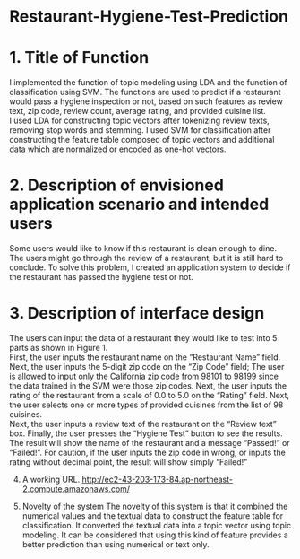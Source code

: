 # Restaurant-Hygiene-Test-Prediction
# 1. Title of Function 
I implemented the function of topic modeling using LDA and the function of classification using SVM. 
The functions are used to predict if a restaurant would pass a hygiene inspection or not, based on such 
features as review text, zip code, review count, average rating, and provided cuisine list.   
I used LDA for constructing topic vectors after tokenizing review texts, removing stop words and 
stemming. I used SVM for classification after constructing the feature table composed of topic vectors 
and additional data which are normalized or encoded as one-hot vectors.

# 2.  Description of envisioned application scenario and intended users 
Some users would like to know if this restaurant is clean enough to dine. The users might go through 
the review of a restaurant, but it is still hard to conclude. To solve this problem, I created an application 
system to decide if the restaurant has passed the hygiene test or not.

# 3. Description of interface design 
The users can input the data of a restaurant they would like to test into 5 parts as shown in Figure 1.    
First, the user inputs the restaurant name on the “Restaurant Name” field.  
Next, the user inputs the 5-digit zip code on the “Zip Code” field; The user is allowed to input only the 
California zip code from 98101 to 98199 since the data trained in the SVM were those zip codes. 
Next, the user inputs the rating of the restaurant from a scale of 0.0 to 5.0 on the “Rating” field. 
Next, the user selects one or more types of provided cuisines from the list of 98 cuisines.  
Next, the user inputs a review text of the restaurant on the “Review text” box. 
Finally, the user presses the “Hygiene Test” button to see the results. The result will show the name 
of the restaurant and a message “Passed!” or “Failed!”. For caution, if the user inputs the zip code in 
wrong, or inputs the rating without decimal point, the result will show simply “Failed!” 

4. A working URL. 
http://ec2-43-203-173-84.ap-northeast-2.compute.amazonaws.com/

5. Novelty of the system 
The novelty of this system is that it combined the numerical values and the textual data to construct 
the feature table for classification. It converted the textual data into a topic vector using topic 
modeling. It can be considered that using this kind of feature provides a better prediction than using 
numerical or text only.
